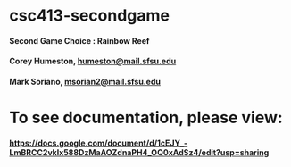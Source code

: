 # csc413-secondgame

#### Second Game Choice : Rainbow Reef
#### Corey Humeston, humeston@mail.sfsu.edu
#### Mark Soriano, msorian2@mail.sfsu.edu

# To see documentation, please view:
#### https://docs.google.com/document/d/1cEJY_-LmBRCC2vklx588DzMaAOZdnaPH4_OQ0xAdSz4/edit?usp=sharing
